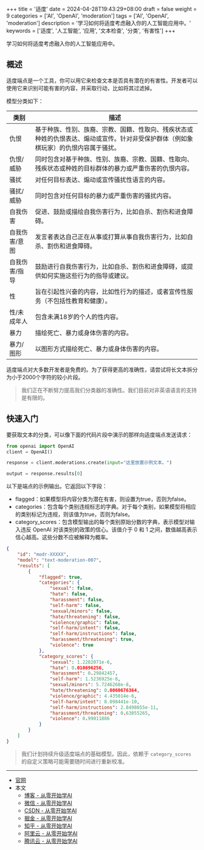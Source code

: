 +++
title = '适度'
date = 2024-04-28T19:43:29+08:00
draft = false
weight = 9
categories = ['AI', 'OpenAI', 'moderation']
tags = ['AI', 'OpenAI', 'moderation']
description = '学习如何将适度考虑融入你的人工智能应用中。'
keywords = ['适度', '人工智能', '应用', '文本检查', '分类', '有害性']
+++

学习如何将适度考虑融入你的人工智能应用中。

## 概述
适度端点是一个工具，你可以用它来检查文本是否具有潜在的有害性。开发者可以使用它来识别可能有害的内容，并采取行动，比如将其过滤掉。

模型分类如下：

| 类别          | 描述 |
|---------------|------------------------------------------------------------------------------------------------------------------------------|
| 仇恨          | 基于种族、性别、族裔、宗教、国籍、性取向、残疾状态或种姓的仇恨表达、煽动或宣传。针对非受保护群体（例如象棋玩家）的仇恨内容属于骚扰。 |
| 仇恨/威胁     | 同时包含对基于种族、性别、族裔、宗教、国籍、性取向、残疾状态或种姓的目标群体的暴力或严重伤害的仇恨内容。 |
| 骚扰          | 对任何目标表达、煽动或宣传骚扰性语言的内容。 |
| 骚扰/威胁     | 同时包含对任何目标的暴力或严重伤害的骚扰内容。 |
| 自我伤害      | 促进、鼓励或描绘自我伤害行为，比如自杀、割伤和进食障碍。 |
| 自我伤害/意图 | 发言者表达自己正在从事或打算从事自我伤害行为，比如自杀、割伤和进食障碍。 |
| 自我伤害/指导 | 鼓励进行自我伤害行为，比如自杀、割伤和进食障碍，或提供如何实施这些行为的指导或建议。 |
| 性            | 旨在引起性兴奋的内容，比如性行为的描述，或者宣传性服务（不包括性教育和健康）。 |
| 性/未成年人   | 包含未满18岁的个人的性内容。 |
| 暴力          | 描绘死亡、暴力或身体伤害的内容。 |
| 暴力/图形     | 以图形方式描绘死亡、暴力或身体伤害的内容。 |

适度端点对大多数开发者是免费的。为了获得更高的准确性，请尝试将长文本拆分为小于2000个字符的较小片段。

> 我们正在不断努力提高我们分类器的准确性。我们目前对非英语语言的支持是有限的。

## 快速入门
要获取文本的分类，可以像下面的代码片段中演示的那样向适度端点发送请求：

```python
from openai import OpenAI
client = OpenAI()

response = client.moderations.create(input="这里放置示例文本。")

output = response.results[0]
```

以下是端点的示例输出。它返回以下字段：

- flagged：如果模型将内容分类为潜在有害，则设置为true，否则为false。
- categories：包含每个类别违规标志的字典。对于每个类别，如果模型将相应的类别标记为违规，则该值为true，否则为false。
- category_scores：包含模型输出的每个类别原始分数的字典，表示模型对输入违反 OpenAI 对该类别的政策的信心。该值介于 0 和 1 之间，数值越高表示信心越高。这些分数不应被解释为概率。

```json
{
    "id": "modr-XXXXX",
    "model": "text-moderation-007",
    "results": [
        {
            "flagged": true,
            "categories": {
                "sexual": false,
                "hate": false,
                "harassment": false,
                "self-harm": false,
                "sexual/minors": false,
                "hate/threatening": false,
                "violence/graphic": false,
                "self-harm/intent": false,
                "self-harm/instructions": false,
                "harassment/threatening": true,
                "violence": true
            },
            "category_scores": {
                "sexual": 1.2282071e-6,
                "hate": 0.010696256,
                "harassment": 0.29842457,
                "self-harm": 1.5236925e-8,
                "sexual/minors": 5.7246268e-8,
                "hate/threatening": 0.0060676364,
                "violence/graphic": 4.435014e-6,
                "self-harm/intent": 8.098441e-10,
                "self-harm/instructions": 2.8498655e-11,
                "harassment/threatening": 0.63055265,
                "violence": 0.99011886
            }
        }
    ]
}
```

> 我们计划持续升级适度端点的基础模型。因此，依赖于 `category_scores` 的自定义策略可能需要随时间进行重新校准。

---

- [官网](https://platform.openai.com/docs/guides/moderation)
- 本文
    - [博客 - 从零开始学AI](https://openai-doc.aihub2022.top/docs/guides/moderation/)
    - [微信 - 从零开始学AI](https://mp.weixin.qq.com/s?__biz=MzA3MDIyNTgzNA==&mid=2649976954&idx=1&sn=e54b539cf931803b91cb1c5e2a4e7c93&chksm=86c7cabfb1b043a92c41736f9d4dba54769b6c7489967dbf7f439f245092b311b400fae64a7c#rd)
    - [CSDN - 从零开始学AI](https://blog.csdn.net/mahone3297/article/details/138300983)
    - [掘金 - 从零开始学AI](https://juejin.cn/post/7362756601725960231)
    - [知乎 - 从零开始学AI](https://zhuanlan.zhihu.com/p/695145921)
    - [阿里云 - 从零开始学AI](https://developer.aliyun.com/article/1495997)
    - [腾讯云 - 从零开始学AI](https://cloud.tencent.com/developer/article/2413728)
